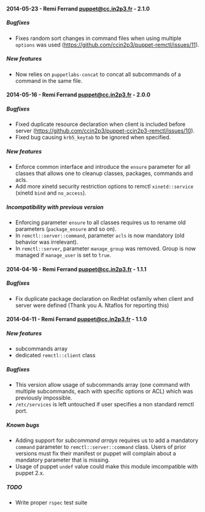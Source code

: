 #### 2014-05-23 - Remi Ferrand <puppet@cc.in2p3.fr> - 2.1.0
##### Bugfixes
* Fixes random sort changes in command files when using multiple `options` was used (https://github.com/ccin2p3/puppet-remctl/issues/11).

##### New features
* Now relies on `puppetlabs-concat` to concat all subcommands of a command in the same file.

#### 2014-05-16 - Remi Ferrand <puppet@cc.in2p3.fr> - 2.0.0
##### Bugfixes
* Fixed duplicate resource declaration when client is included before server 
(https://github.com/ccin2p3/puppet-ccin2p3-remctl/issues/10).
* Fixed bug causing `krb5_keytab` to be ignored when specified.

##### New features
* Enforce common interface and introduce the `ensure` parameter for all classes that allows one to cleanup
classes, packages, commands and acls.
* Add more xinetd security restriction options to remctl `xinetd::service` (xinetd `bind` and `no_access`).

##### Incompatibility with previous version
 * Enforcing parameter `ensure` to all classes requires us to rename old parameters (`package_ensure` and so on).
 * In `remctl::server::command`, parameter `acls` is now mandatory (old behavior was irrelevant).
 * In `remctl::server`, parameter `manage_group` was removed. Group is now managed if `manage_user` is
set to ̀`true`.

#### 2014-04-16 - Remi Ferrand <puppet@cc.in2p3.fr> - 1.1.1
##### Bugfixes
* Fix duplicate package declaration on RedHat osfamily when client and server were
defined (Thank you A. Ntaflos for reporting this)

#### 2014-04-11 - Remi Ferrand <puppet@cc.in2p3.fr> - 1.1.0
##### New features
* subcommands array
* dedicated `remctl::client` class

##### Bugfixes
* This version allow usage of subcommands array (one command with multiple subcommands,
  each with specific options or ACL) which was previously impossible.
* `/etc/services` is left untouched if user specifies a non standard remctl port.

##### Known bugs
* Adding support for *subcommand arrays* requires us to add a mandatory `command`
parameter to `remctl::server::command` class. Users of prior versions must fix their manifest
or puppet will complain about a mandatory parameter that is missing.
* Usage of puppet `undef` value could make this module imcompatible with puppet 2.x.

##### TODO
* Write proper `rspec` test suite
